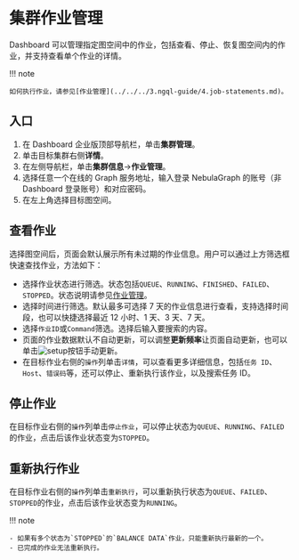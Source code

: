 # 集群作业管理

Dashboard 可以管理指定图空间中的作业，包括查看、停止、恢复图空间内的作业，并支持查看单个作业的详情。

!!! note

    如何执行作业，请参见[作业管理](../../../3.ngql-guide/4.job-statements.md)。

## 入口

1. 在 Dashboard 企业版顶部导航栏，单击**集群管理**。
2. 单击目标集群右侧**详情**。
3. 在左侧导航栏，单击**集群信息**->**作业管理**。
4. 选择任意一个在线的 Graph 服务地址，输入登录 NebulaGraph 的账号（非 Dashboard 登录账号）和对应密码。
5. 在左上角选择目标图空间。

## 查看作业

选择图空间后，页面会默认展示所有未过期的作业信息。用户可以通过上方筛选框快速查找作业，方法如下：

- 选择作业状态进行筛选。状态包括`QUEUE`、`RUNNING`、`FINISHED`、`FAILED`、`STOPPED`。状态说明请参见[作业管理](../../../3.ngql-guide/4.job-statements.md)。
- 选择时间进行筛选。默认最多可选择 7 天的作业信息进行查看，支持选择时间段，也可以快捷选择最近 12 小时、1 天、3 天、7 天。
- 选择`作业ID`或`Command`筛选。选择后输入要搜索的内容。
- 页面的作业数据默认不自动更新，可以调整**更新频率**让页面自动更新，也可以单击![setup](https://docs-cdn.nebula-graph.com.cn/figures/refresh-220616.png)按钮手动更新。
- 在目标作业右侧的`操作`列单击`详情`，可以查看更多详细信息，包括`任务 ID`、`Host`、`错误码`等，还可以停止、重新执行该作业，以及搜索任务 ID。

## 停止作业

在目标作业右侧的`操作`列单击`停止作业`，可以停止状态为`QUEUE`、`RUNNING`、`FAILED`的作业，点击后该作业状态变为`STOPPED`。

## 重新执行作业

在目标作业右侧的`操作`列单击`重新执行`，可以重新执行状态为`QUEUE`、`FAILED`、`STOPPED`的作业，点击后该作业状态变为`RUNNING`。

!!! note

    - 如果有多个状态为`STOPPED`的`BALANCE DATA`作业，只能重新执行最新的一个。
    - 已完成的作业无法重新执行。
